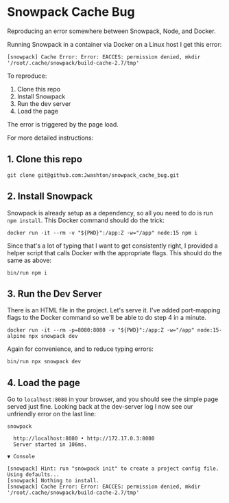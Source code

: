 # Snowpack Cache Bug

Reproducing an error somewhere between Snowpack, Node, and Docker.

Running Snowpack in a container via Docker on a Linux host I get this error:

```
[snowpack] Cache Error: Error: EACCES: permission denied, mkdir '/root/.cache/snowpack/build-cache-2.7/tmp'
```

To reproduce:

1. Clone this repo
2. Install Snowpack
3. Run the dev server
4. Load the page

The error is triggered by the page load.

For more detailed instructions:

## 1. Clone this repo

```
git clone git@github.com:Jwashton/snowpack_cache_bug.git
```

## 2. Install Snowpack

Snowpack is already setup as a dependency, so all you need to do is run
`npm install`.  This Docker command should do the trick:

```
docker run -it --rm -v "${PWD}":/app:Z -w="/app" node:15 npm i
```

Since that's a lot of typing that I want to get consistently right, I provided
a helper script that calls Docker with the appropriate flags.  This should do
the same as above:

```
bin/run npm i
```

## 3. Run the Dev Server

There is an HTML file in the project. Let's serve it. I've added port-mapping
flags to the Docker command so we'll be able to do step 4 in a minute.

```
docker run -it --rm -p=8080:8080 -v "${PWD}":/app:Z -w="/app" node:15-alpine npx snowpack dev
```

Again for convenience, and to reduce typing errors:

```
bin/run npx snowpack dev
```

## 4. Load the page

Go to `localhost:8080` in your browser, and you should see the simple page
served just fine. Looking back at the dev-server log I now see our unfriendly
error on the last line:

```
snowpack

  http://localhost:8080 • http://172.17.0.3:8080
  Server started in 106ms.

▼ Console

[snowpack] Hint: run "snowpack init" to create a project config file. Using defaults...
[snowpack] Nothing to install.
[snowpack] Cache Error: Error: EACCES: permission denied, mkdir '/root/.cache/snowpack/build-cache-2.7/tmp'
```
